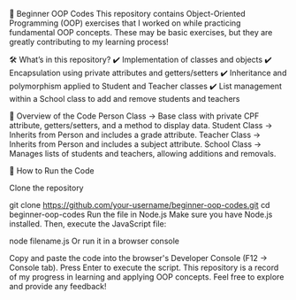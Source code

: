 🚀 Beginner OOP Codes
This repository contains Object-Oriented Programming (OOP) exercises that I worked on while practicing fundamental OOP concepts. These may be basic exercises, but they are greatly contributing to my learning process!

🛠️ What’s in this repository?
✔️ Implementation of classes and objects
✔️ Encapsulation using private attributes and getters/setters
✔️ Inheritance and polymorphism applied to Student and Teacher classes
✔️ List management within a School class to add and remove students and teachers

📌 Overview of the Code
Person Class → Base class with private CPF attribute, getters/setters, and a method to display data.
Student Class → Inherits from Person and includes a grade attribute.
Teacher Class → Inherits from Person and includes a subject attribute.
School Class → Manages lists of students and teachers, allowing additions and removals.

🚀 How to Run the Code

Clone the repository

git clone https://github.com/your-username/beginner-oop-codes.git
cd beginner-oop-codes
Run the file in Node.js
Make sure you have Node.js installed. Then, execute the JavaScript file:

node filename.js
Or run it in a browser console

Copy and paste the code into the browser's Developer Console (F12 → Console tab).
Press Enter to execute the script.
This repository is a record of my progress in learning and applying OOP concepts. Feel free to explore and provide any feedback!
